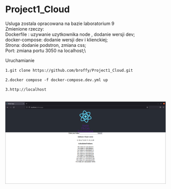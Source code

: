 # Project1_Cloud


Usluga zostala opracowana na bazie laboratorium 9 \
      Zmienione rzeczy:\
      Dockerfile : uzywanie uzytkownika node , dodanie wersji dev;\
      docker-compose: dodanie wersji dev i klienckiej;\
      Strona: dodanie podstron, zmiana css;\
      Port: zmiana portu 3050 na localhost;\
      
      
Uruchamianie
```
1.git clone https://github.com/broffy/Project1_Cloud.git 
```

```
2.docker compose -f docker-compose.dev.yml up 
```

```
3.http://localhost
```
\
    ![Test Image 1](https://github.com/broffy/Project1_Cloud/blob/main/client/src/working.png)
